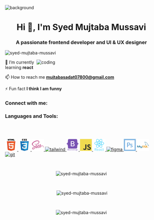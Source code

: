 <img src="https://www.digitalsolutionservices.com/img/services/web%20development.gif" alt="background">
<h1 align="center">Hi 👋, I'm Syed Mujtaba Mussavi</h1>
<h3 align="center">A passionate frontend developer and UI & UX designer</h3>

<p align="left"> <img src="https://komarev.com/ghpvc/?username=syed-mujtaba-mussavi&label=Profile%20views&color=0e75b6&style=flat" alt="syed-mujtaba-mussavi" /> </p>
<img align="right" width="400" src="https://www.lambdatest.com/resources/images/news24.gif" alt="coding">

🌱 I’m currently learning **react**

📫 How to reach me **mujtabasadat07800@gmail.com**

⚡ Fun fact **I think I am funny**

<h3 align="left">Connect with me:</h3>
<p align="left">
</p>

<h3 align="left">Languages and Tools:</h3>
    <br><br>
    <p align="left">  <a href="https://www.w3.org/html/" target="_blank" rel="noreferrer"> <img src="https://raw.githubusercontent.com/devicons/devicon/master/icons/html5/html5-original-wordmark.svg" alt="html5" width="40" height="40"/> </a> <a href="https://www.w3schools.com/css/" target="_blank" rel="noreferrer"> <img src="https://raw.githubusercontent.com/devicons/devicon/master/icons/css3/css3-original-wordmark.svg" alt="css3" width="40" height="40"/> </a> <a href="https://sass-lang.com" target="_blank" rel="noreferrer"> <img src="https://raw.githubusercontent.com/devicons/devicon/master/icons/sass/sass-original.svg" alt="sass" width="40" height="40"/> </a> <a href="https://tailwindcss.com/" target="_blank" rel="noreferrer"> <img src="https://www.vectorlogo.zone/logos/tailwindcss/tailwindcss-icon.svg" alt="tailwind" width="40" height="40"/> </a> <a href="https://getbootstrap.com" target="_blank" rel="noreferrer"> <img src="https://raw.githubusercontent.com/devicons/devicon/master/icons/bootstrap/bootstrap-plain-wordmark.svg" alt="bootstrap" width="40" height="40"/> </a> <a href="https://developer.mozilla.org/en-US/docs/Web/JavaScript" target="_blank" rel="noreferrer"> <img src="https://raw.githubusercontent.com/devicons/devicon/master/icons/javascript/javascript-original.svg" alt="javascript" width="40" height="40"/> </a> <a href="https://reactjs.org/" target="_blank" rel="noreferrer"> <img src="https://raw.githubusercontent.com/devicons/devicon/master/icons/react/react-original-wordmark.svg" alt="react" width="40" height="40"/> </a> <a href="https://www.figma.com/" target="_blank" rel="noreferrer"> <img src="https://www.vectorlogo.zone/logos/figma/figma-icon.svg" alt="figma" width="40" height="40"/> </a> <a href="https://www.photoshop.com/en" target="_blank" rel="noreferrer"> <img src="https://raw.githubusercontent.com/devicons/devicon/master/icons/photoshop/photoshop-line.svg" alt="photoshop" width="40" height="40"/> </a> <a href="https://www.mysql.com/" target="_blank" rel="noreferrer"> <img src="https://raw.githubusercontent.com/devicons/devicon/master/icons/mysql/mysql-original-wordmark.svg" alt="mysql" width="40" height="40"/> </a> <a href="https://git-scm.com/" target="_blank" rel="noreferrer"> <img src="https://www.vectorlogo.zone/logos/git-scm/git-scm-icon.svg" alt="git" width="40" height="40"/> </a>        </p>
<br>
<p align="center"><img align="center" src="https://github-readme-stats.vercel.app/api/top-langs?username=syed-mujtaba-mussavi&show_icons=true&locale=en&layout=compact" alt="syed-mujtaba-mussavi" /></p> <br>

<p align="center">&nbsp;<img align="center" src="https://github-readme-stats.vercel.app/api?username=syed-mujtaba-mussavi&show_icons=true&locale=en" alt="syed-mujtaba-mussavi" /></p>
<br>
<p align="center"><img align="center" src="https://github-readme-streak-stats.herokuapp.com/?user=syed-mujtaba-mussavi&" alt="syed-mujtaba-mussavi" /></p>

